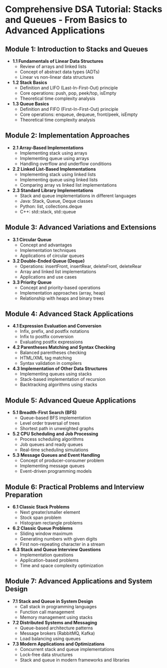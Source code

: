 # Comprehensive DSA Tutorial: Stacks and Queues - From Basics to Advanced Applications

## Module 1: Introduction to Stacks and Queues
- **1.1 Fundamentals of Linear Data Structures**
  - Review of arrays and linked lists
  - Concept of abstract data types (ADTs)
  - Linear vs non-linear data structures
- **1.2 Stack Basics**
  - Definition and LIFO (Last-In-First-Out) principle
  - Core operations: push, pop, peek/top, isEmpty
  - Theoretical time complexity analysis
- **1.3 Queue Basics**
  - Definition and FIFO (First-In-First-Out) principle
  - Core operations: enqueue, dequeue, front/peek, isEmpty
  - Theoretical time complexity analysis

## Module 2: Implementation Approaches
- **2.1 Array-Based Implementations**
  - Implementing stack using arrays
  - Implementing queue using arrays
  - Handling overflow and underflow conditions
- **2.2 Linked List-Based Implementations**
  - Implementing stack using linked lists
  - Implementing queue using linked lists
  - Comparing array vs linked list implementations
- **2.3 Standard Library Implementations**
  - Stack and queue implementations in different languages
  - Java: Stack, Queue, Deque classes
  - Python: list, collections.deque
  - C++: std::stack, std::queue

## Module 3: Advanced Variations and Extensions
- **3.1 Circular Queue**
  - Concept and advantages
  - Implementation techniques
  - Applications of circular queues
- **3.2 Double-Ended Queue (Deque)**
  - Operations: insertFront, insertRear, deleteFront, deleteRear
  - Array and linked list implementations
  - Applications and use cases
- **3.3 Priority Queue**
  - Concept and priority-based operations
  - Implementation approaches (array, heap)
  - Relationship with heaps and binary trees

## Module 4: Advanced Stack Applications
- **4.1 Expression Evaluation and Conversion**
  - Infix, prefix, and postfix notations
  - Infix to postfix conversion
  - Evaluating postfix expressions
- **4.2 Parentheses Matching and Syntax Checking**
  - Balanced parentheses checking
  - HTML/XML tag matching
  - Syntax validation in compilers
- **4.3 Implementation of Other Data Structures**
  - Implementing queues using stacks
  - Stack-based implementation of recursion
  - Backtracking algorithms using stacks

## Module 5: Advanced Queue Applications
- **5.1 Breadth-First Search (BFS)**
  - Queue-based BFS implementation
  - Level order traversal of trees
  - Shortest path in unweighted graphs
- **5.2 CPU Scheduling and Job Processing**
  - Process scheduling algorithms
  - Job queues and ready queues
  - Real-time scheduling simulations
- **5.3 Message Queues and Event Handling**
  - Concept of producer-consumer problem
  - Implementing message queues
  - Event-driven programming models

## Module 6: Practical Problems and Interview Preparation
- **6.1 Classic Stack Problems**
  - Next greater/smaller element
  - Stock span problem
  - Histogram rectangle problems
- **6.2 Classic Queue Problems**
  - Sliding window maximum
  - Generating numbers with given digits
  - First non-repeating character in a stream
- **6.3 Stack and Queue Interview Questions**
  - Implementation questions
  - Application-based problems
  - Time and space complexity optimization

## Module 7: Advanced Applications and System Design
- **7.1 Stack and Queue in System Design**
  - Call stack in programming languages
  - Function call management
  - Memory management using stacks
- **7.2 Distributed Systems and Messaging**
  - Queue-based architecture patterns
  - Message brokers (RabbitMQ, Kafka)
  - Load balancing using queues
- **7.3 Modern Applications and Optimizations**
  - Concurrent stack and queue implementations
  - Lock-free data structures
  - Stack and queue in modern frameworks and libraries